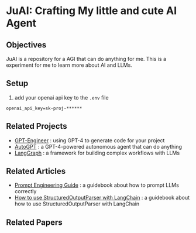 # JuAI: Crafting My little and cute AI Agent

## Objectives

JuAI is a repository for a AGI that can do anything for me. This is a experiment for me to learn more about AI and LLMs.

## Setup

1. add your openai api key to the `.env` file

```
openai_api_key=sk-proj-******
```


## Related Projects

 - [GPT-Engineer](https://github.com/gpt-engineer-org/gpt-engineer) : using GPT-4 to generate code for your project
 - [AutoGPT](https://github.com/Significant-Gravitas/AutoGPT) : a GPT-4-powered autonomous agent that can do anything
 - [LangGraph](https://langchain-ai.github.io/langgraph/) : a framework for building complex workflows with LLMs

## Related Articles
 - [Prompt Engineering Guide](https://www.promptingguide.ai/) : a guidebook about how to prompt LLMs correctly
 - [How to use StructuredOutputParser with LangChain](https://medium.com/@meta_heuristic/how-to-use-structuredoutputparser-with-langchain-6caaa486830) : a guidebook about how to use StructuredOutputParser with LangChain

## Related Papers
